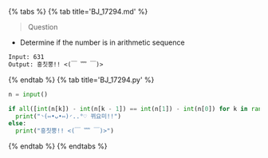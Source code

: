 {% tabs %}
{% tab title='BJ_17294.md' %}

> Question

* Determine if the number is in arithmetic sequence

```txt
Input: 631
Output: 흥칫뿡!! <(￣ ﹌ ￣)>
```

{% endtab %}
{% tab title='BJ_17294.py' %}

```py
n = input()

if all([int(n[k]) - int(n[k - 1]) == int(n[1]) - int(n[0]) for k in range(1, len(n))]):
  print("◝(⑅•ᴗ•⑅)◜..°♡ 뀌요미!!")
else:
  print("흥칫뿡!! <(￣ ﹌ ￣)>")
```

{% endtab %}
{% endtabs %}

